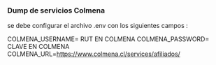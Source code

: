 ### Dump de servicios Colmena

se debe configurar el archivo .env con los siguientes campos :

COLMENA_USERNAME= RUT EN COLMENA
COLMENA_PASSWORD= CLAVE EN COLMENA
COLMENA_URL=https://www.colmena.cl/services/afiliados/

